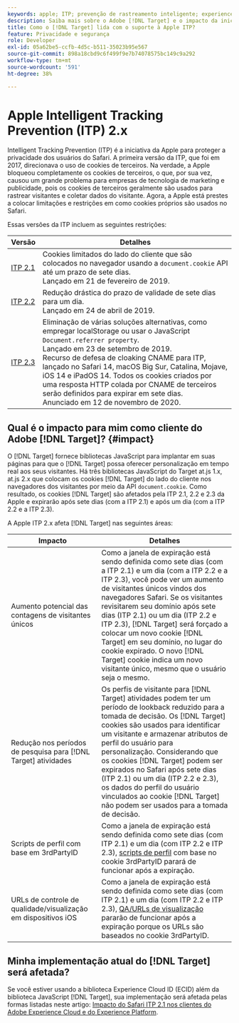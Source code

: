 ```yaml
---
keywords: apple; ITP; prevenção de rastreamento inteligente; experience cloud id; ecid; itp
description: Saiba mais sobre o Adobe [!DNL Target] e o impacto da iniciativa Apple Intelligent Tracking Prevention (ITP) que busca proteger a privacidade dos usuários do Safari.
title: Como o [!DNL Target] lida com o suporte à Apple ITP?
feature: Privacidade e segurança
role: Developer
exl-id: 05a62be5-ccfb-4d5c-b511-35023b95e567
source-git-commit: 898a18cbd9c6f499f9e7b74078575bc149c9a292
workflow-type: tm+mt
source-wordcount: '591'
ht-degree: 38%

---
```


# Apple Intelligent Tracking Prevention (ITP) 2.x

Intelligent Tracking Prevention (ITP) é a iniciativa da Apple para proteger a privacidade dos usuários do Safari. A primeira versão da ITP, que foi em 2017, direcionava o uso de cookies de terceiros. Na verdade, a Apple bloqueou completamente os cookies de terceiros, o que, por sua vez, causou um grande problema para empresas de tecnologia de marketing e publicidade, pois os cookies de terceiros geralmente são usados para rastrear visitantes e coletar dados do visitante. Agora, a Apple está prestes a colocar limitações e restrições em como cookies próprios são usados no Safari.

Essas versões da ITP incluem as seguintes restrições:

| Versão | Detalhes |
| --- | --- |
| [ITP 2.1](https://webkit.org/blog/8613/intelligent-tracking-prevention-2-1/) | Cookies limitados do lado do cliente que são colocados no navegador usando a `document.cookie` API até um prazo de sete dias.<br>Lançado em 21 de fevereiro de 2019. |
| [ITP 2.2](https://webkit.org/blog/8828/intelligent-tracking-prevention-2-2/) | Redução drástica do prazo de validade de sete dias para um dia.<br>Lançado em 24 de abril de 2019. |
| [ITP 2.3](https://webkit.org/blog/9521/intelligent-tracking-prevention-3-2/) | Eliminação de várias soluções alternativas, como empregar localStorage ou usar o JavaScript `Document.referrer property`.<br>Lançado em 23 de setembro de 2019.<br>Recurso de defesa de cloaking CNAME para ITP, lançado no Safari 14, macOS Big Sur, Catalina, Mojave, iOS 14 e iPadOS 14. Todos os cookies criados por uma resposta HTTP colada por CNAME de terceiros serão definidos para expirar em sete dias.<br>Anunciado em 12 de novembro de 2020. |

## Qual é o impacto para mim como cliente do Adobe [!DNL Target]? {#impact}

O [!DNL Target] fornece bibliotecas JavaScript para implantar em suas páginas para que o [!DNL Target] possa oferecer personalização em tempo real aos seus visitantes. Há três bibliotecas JavaScript do Target at.js 1.x, at.js 2.x que colocam os cookies [!DNL Target] do lado do cliente nos navegadores dos visitantes por meio da API `document.cookie`. Como resultado, os cookies [!DNL Target] são afetados pela ITP 2.1, 2.2 e 2.3 da Apple e expirarão após sete dias (com a ITP 2.1) e após um dia (com a ITP 2.2 e a ITP 2.3).

A Apple ITP 2.x afeta [!DNL Target] nas seguintes áreas:

| Impacto | Detalhes |
| --- | --- |
| Aumento potencial das contagens de visitantes únicos | Como a janela de expiração está sendo definida como sete dias (com a ITP 2.1) e um dia (com a ITP 2.2 e a ITP 2.3), você pode ver um aumento de visitantes únicos vindos dos navegadores Safari. Se os visitantes revisitarem seu domínio após sete dias (ITP 2.1) ou um dia (ITP 2.2 e ITP 2.3), [!DNL Target] será forçado a colocar um novo cookie [!DNL Target] em seu domínio, no lugar do cookie expirado. O novo [!DNL Target] cookie indica um novo visitante único, mesmo que o usuário seja o mesmo. |
| Redução nos períodos de pesquisa para [!DNL Target] atividades | Os perfis de visitante para [!DNL Target] atividades podem ter um período de lookback reduzido para a tomada de decisão. Os [!DNL Target] cookies são usados para identificar um visitante e armazenar atributos de perfil do usuário para personalização. Considerando que os cookies [!DNL Target] podem ser expirados no Safari após sete dias (ITP 2.1) ou um dia (ITP 2.2 e 2.3), os dados do perfil do usuário vinculados ao cookie [!DNL Target] não podem ser usados para a tomada de decisão. |
| Scripts de perfil com base em 3rdPartyID | Como a janela de expiração está sendo definida como sete dias (com ITP 2.1) e um dia (com ITP 2.2 e ITP 2.3), [scripts de perfil](/help/c-target/c-visitor-profile/profile-parameters.md) com base no cookie 3rdPartyID parará de funcionar após a expiração. |
| URLs de controle de qualidade/visualização em dispositivos iOS | Como a janela de expiração está sendo definida como sete dias (com ITP 2.1) e um dia (com ITP 2.2 e ITP 2.3), [QA/URLs de visualização](/help/c-activities/c-activity-qa/activity-qa.md) pararão de funcionar após a expiração porque os URLs são baseados no cookie 3rdPartyID. |

## Minha implementação atual do [!DNL Target] será afetada?

Se você estiver usando a biblioteca Experience Cloud ID (ECID) além da biblioteca JavaScript [!DNL Target], sua implementação será afetada pelas formas listadas neste artigo: [Impacto do Safari ITP 2.1 nos clientes do Adobe Experience Cloud e do Experience Platform](https://medium.com/adobetech/safari-itp-2-1-impact-on-adobe-experience-cloud-customers-9439cecb55ac).
